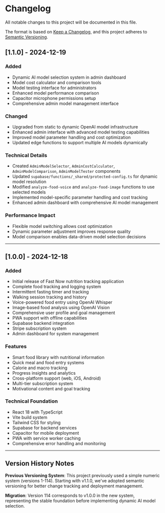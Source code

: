 # Changelog

All notable changes to this project will be documented in this file.

The format is based on [Keep a Changelog](https://keepachangelog.com/en/1.0.0/),
and this project adheres to [Semantic Versioning](https://semver.org/spec/v2.0.0.html).

## [1.1.0] - 2024-12-19

### Added
- Dynamic AI model selection system in admin dashboard
- Model cost calculator and comparison tools  
- Model testing interface for administrators
- Enhanced model performance comparison
- Capacitor microphone permissions setup
- Comprehensive admin model management interface

### Changed
- Upgraded from static to dynamic OpenAI model infrastructure
- Enhanced admin interface with advanced model testing capabilities
- Improved model parameter handling and cost optimization
- Updated edge functions to support multiple AI models dynamically

### Technical Details
- Created `AdminModelSelector`, `AdminCostCalculator`, `AdminModelComparison`, `AdminModelTester` components
- Updated `supabase/functions/_shared/protected-config.ts` for dynamic model resolution
- Modified `analyze-food-voice` and `analyze-food-image` functions to use selected models
- Implemented model-specific parameter handling and cost tracking
- Enhanced admin dashboard with comprehensive AI model management

### Performance Impact
- Flexible model switching allows cost optimization
- Dynamic parameter adjustment improves response quality
- Model comparison enables data-driven model selection decisions

---

## [1.0.0] - 2024-12-18

### Added
- Initial release of Fast Now nutrition tracking application
- Complete food tracking and logging system
- Intermittent fasting timer and tracking
- Walking session tracking and history
- Voice-powered food entry using OpenAI Whisper
- Image-based food analysis using OpenAI Vision
- Comprehensive user profile and goal management
- PWA support with offline capabilities
- Supabase backend integration
- Stripe subscription system
- Admin dashboard for system management

### Features
- Smart food library with nutritional information
- Quick meal and food entry systems
- Calorie and macro tracking
- Progress insights and analytics
- Cross-platform support (web, iOS, Android)
- Multi-tier subscription system
- Motivational content and goal tracking

### Technical Foundation
- React 18 with TypeScript
- Vite build system
- Tailwind CSS for styling
- Supabase for backend services
- Capacitor for mobile deployment
- PWA with service worker caching
- Comprehensive error handling and monitoring

---

## Version History Notes

**Previous Versioning System**: This project previously used a simple numeric system (versions 1-114). Starting with v1.1.0, we've adopted semantic versioning for better change tracking and deployment management.

**Migration**: Version 114 corresponds to v1.0.0 in the new system, representing the stable foundation before implementing dynamic AI model selection.